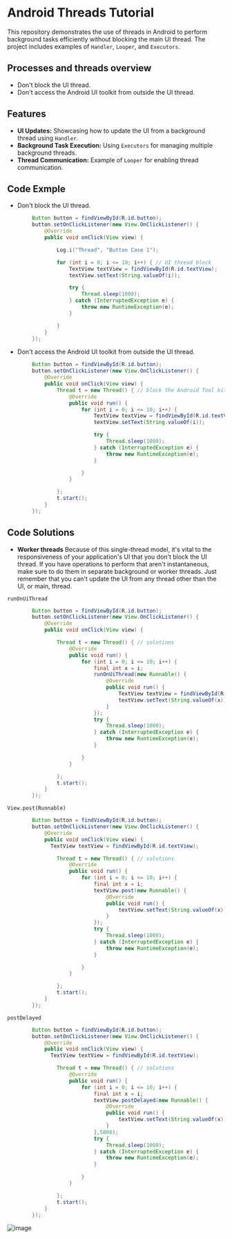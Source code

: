 # Android Threads Tutorial

This repository demonstrates the use of threads in Android to perform background tasks efficiently without blocking the main UI thread. The project includes examples of `Handler`, `Looper`, and `Executors`.

## Processes and threads overview 

- Don't block the UI thread.
- Don't access the Android UI toolkit from outside the UI thread.

## Features

- **UI Updates:** Showcasing how to update the UI from a background thread using `Handler`.
- **Background Task Execution:** Using `Executors` for managing multiple background threads.
- **Thread Communication:** Example of `Looper` for enabling thread communication.

## Code Exmple 

- Don't block the UI thread.

```java
        Button button = findViewById(R.id.button);
        button.setOnClickListener(new View.OnClickListener() {
            @Override
            public void onClick(View view) {

                Log.i("Thread", "Button Case 1");

                for (int i = 0; i <= 10; i++) { // UI thread block
                    TextView textView = findViewById(R.id.textView);
                    textView.setText(String.valueOf(i));

                    try {
                        Thread.sleep(1000);
                    } catch (InterruptedException e) {
                        throw new RuntimeException(e);
                    }

                }
            }
        });
```

- Don't access the Android UI toolkit from outside the UI thread.

```java
        Button button = findViewById(R.id.button);
        button.setOnClickListener(new View.OnClickListener() {
            @Override
            public void onClick(View view) {
                Thread t = new Thread() { // block the Android Tool kit
                    @Override
                    public void run() {
                        for (int i = 0; i <= 10; i++) {
                            TextView textView = findViewById(R.id.textView);
                            textView.setText(String.valueOf(i));

                            try {
                                Thread.sleep(1000);
                            } catch (InterruptedException e) {
                                throw new RuntimeException(e);
                            }

                        }
                    }

                };
                t.start();
            }
        });
```

## Code Solutions

- **Worker threads**
  Because of this single-thread model, it's vital to the responsiveness of your application's UI that you don't block the UI thread. If you have operations to perform that aren't instantaneous, make sure to do them in separate background or worker threads. Just remember that you can't update the UI from any thread other than the UI, or main, thread.

`runOnUiThread`

```java
        Button button = findViewById(R.id.button);
        button.setOnClickListener(new View.OnClickListener() {
            @Override
            public void onClick(View view) {

                Thread t = new Thread() { // solutions
                    @Override
                    public void run() {
                        for (int i = 0; i <= 10; i++) {
                            final int x = i;
                            runOnUiThread(new Runnable() {
                                @Override
                                public void run() {
                                    TextView textView = findViewById(R.id.textView);
                                    textView.setText(String.valueOf(x));
                                }
                            });
                            try {
                                Thread.sleep(1000);
                            } catch (InterruptedException e) {
                                throw new RuntimeException(e);
                            }

                        }
                    }

                };
                t.start();
            }
        });

```
`View.post(Runnable)`

```java
        Button button = findViewById(R.id.button);
        button.setOnClickListener(new View.OnClickListener() {
            @Override
            public void onClick(View view) {
              TextView textView = findViewById(R.id.textView);

                Thread t = new Thread() { // solutions
                    @Override
                    public void run() {
                        for (int i = 0; i <= 10; i++) {
                            final int x = i;
                            textView.post(new Runnable() {
                                @Override
                                public void run() {
                                    textView.setText(String.valueOf(x));
                                }
                            });
                            try {
                                Thread.sleep(1000);
                            } catch (InterruptedException e) {
                                throw new RuntimeException(e);
                            }

                        }
                    }

                };
                t.start();
            }
        });

```
`postDelayed`

```java
        Button button = findViewById(R.id.button);
        button.setOnClickListener(new View.OnClickListener() {
            @Override
            public void onClick(View view) {
              TextView textView = findViewById(R.id.textView);

                Thread t = new Thread() { // solutions
                    @Override
                    public void run() {
                        for (int i = 0; i <= 10; i++) {
                            final int x = i;
                            textView.postDelayed(new Runnable() {
                                @Override
                                public void run() {
                                    textView.setText(String.valueOf(x));
                                }
                            },5000);
                            try {
                                Thread.sleep(1000);
                            } catch (InterruptedException e) {
                                throw new RuntimeException(e);
                            }

                        }
                    }

                };
                t.start();
            }
        });

```

![image](https://github.com/user-attachments/assets/13c303f1-53d3-4428-ab3e-beec0ec03c9f)

